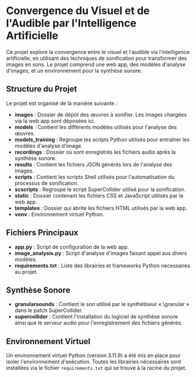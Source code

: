 # Convergence du Visuel et de l'Audible par l'Intelligence Artificielle

Ce projet explore la convergence entre le visuel et l'audible via l'intelligence artificielle, en utilisant des techniques de sonification pour transformer des images en sons. Le projet comprend une web app, des modèles d'analyse d'images, et un environnement pour la synthèse sonore.

## Structure du Projet

Le projet est organisé de la manière suivante :

- **images** : Dossier de dépôt des œuvres à sonifier. Les images chargées via la web app sont déposées ici.
- **models** : Contient les différents modèles utilisés pour l'analyse des œuvres.
- **models_training** : Regroupe les scripts Python utilisés pour entraîner les modèles d'analyse d'image.
- **recordings** : Dossier où sont enregistrés les fichiers audio après la synthèse sonore.
- **results** : Contient les fichiers JSON générés lors de l'analyse des images.
- **scripts** : Contient les scripts Shell utilisés pour l'automatisation du processus de sonification.
- **scscripts** : Regroupe le script SuperCollider utilisé pour la sonification.
- **static** : Dossier contenant les fichiers CSS et JavaScript utilisés par la web app.
- **templates** : Dossier qui abrite les fichiers HTML utilisés par la web app.
- **venv** : Environnement virtuel Python.

## Fichiers Principaux

- **app.py** : Script de configuration de la web app.
- **image_analysis.py** : Script d'analyse d'images faisant appel aux divers modèles.
- **requirements.txt** : Liste des librairies et frameworks Python nécessaires au projet.

## Synthèse Sonore

- **granularsounds** : Contient le son utilisé par le synthétiseur « \granular » dans le patch SuperCollider.
- **supercollider** : Contient l'installation du logiciel de synthèse sonore ainsi que le serveur audio pour l'enregistrement des fichiers générés.

## Environnement Virtuel

Un environnement virtuel Python (version 3.11.9) a été mis en place pour isoler l'environnement d'exécution. Toutes les librairies nécessaires sont installées via le fichier `requirements.txt` qui se trouve à la racine du projet.

